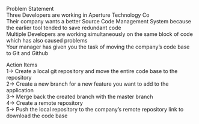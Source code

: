 Problem Statement<br>
Three Developers are working in Aperture Technology Co <br>
Their company wants a better Source Code Management System because the earlier tool tended to save redundant code<br>
Multiple Developers are working simultaneously on the same block of code which has also caused problems<br>
Your manager has given you the task of moving the company’s code base to Git and Github<br>

Action Items<br>
1-> Create a local git repository and move the entire code base to the repository<br>
2-> Create a new branch for a new feature you want to add to the application<br>
3-> Merge back the created branch with the master branch<br>
4-> Create a remote repository<br>
5-> Push the local repository to the company’s remote repository link to download the code base<br>
